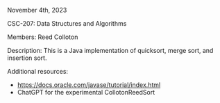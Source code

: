 November 4th, 2023

CSC-207: Data Structures and Algorithms

Members: Reed Colloton

Description: This is a Java implementation of quicksort, merge sort, and insertion sort.

Additional resources:
- https://docs.oracle.com/javase/tutorial/index.html
- ChatGPT for the experimental CollotonReedSort
